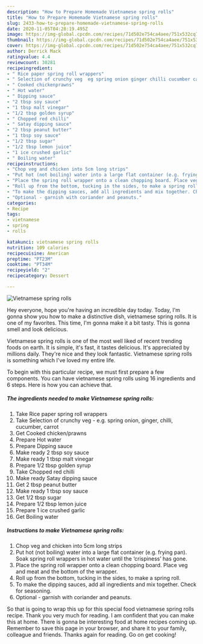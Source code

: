 ```yaml
---
description: "How to Prepare Homemade Vietnamese spring rolls"
title: "How to Prepare Homemade Vietnamese spring rolls"
slug: 2433-how-to-prepare-homemade-vietnamese-spring-rolls
date: 2020-11-05T04:28:19.495Z
image: https://img-global.cpcdn.com/recipes/71d502e754ca4aee/751x532cq70/vietnamese-spring-rolls-recipe-main-photo.jpg
thumbnail: https://img-global.cpcdn.com/recipes/71d502e754ca4aee/751x532cq70/vietnamese-spring-rolls-recipe-main-photo.jpg
cover: https://img-global.cpcdn.com/recipes/71d502e754ca4aee/751x532cq70/vietnamese-spring-rolls-recipe-main-photo.jpg
author: Derrick Mack
ratingvalue: 4.4
reviewcount: 30281
recipeingredient:
- " Rice paper spring roll wrappers"
- " Selection of crunchy veg  eg spring onion ginger chilli cucumber carrot"
- " Cooked chickenprawns"
- " Hot water"
- " Dipping sauce"
- "2 tbsp soy sauce"
- "1 tbsp malt vinegar"
- "1/2 tbsp golden syrup"
- " Chopped red chilli"
- " Satay dipping sauce"
- "2 tbsp peanut butter"
- "1 tbsp soy sauce"
- "1/2 tbsp sugar"
- "1/2 tbsp lemon juice"
- "1 ice crushed garlic"
- " Boiling water"
recipeinstructions:
- "Chop veg and chicken into 5cm long strips"
- "Put hot (not boiling) water into a large flat container (e.g. frying pan). Soak spring roll wrappers in hot water until the ‘crispiness’ has gone."
- "Place the spring roll wrapper onto a clean chopping board. Place veg and meat and the bottom of the wrapper."
- "Roll up from the bottom, tucking in the sides, to make a spring roll."
- "To make the dipping sauces, add all ingredients and mix together. Check for seasoning."
- "Optional - garnish with coriander and peanuts."
categories:
- Recipe
tags:
- vietnamese
- spring
- rolls

katakunci: vietnamese spring rolls 
nutrition: 109 calories
recipecuisine: American
preptime: "PT23M"
cooktime: "PT34M"
recipeyield: "2"
recipecategory: Dessert

---
```



![Vietnamese spring rolls](https://img-global.cpcdn.com/recipes/71d502e754ca4aee/751x532cq70/vietnamese-spring-rolls-recipe-main-photo.jpg)

Hey everyone, hope you're having an incredible day today. Today, I'm gonna show you how to make a distinctive dish, vietnamese spring rolls. It is one of my favorites. This time, I'm gonna make it a bit tasty. This is gonna smell and look delicious.

Vietnamese spring rolls is one of the most well liked of recent trending foods on earth. It is simple, it's fast, it tastes delicious. It's appreciated by millions daily. They're nice and they look fantastic. Vietnamese spring rolls is something which I've loved my entire life.




To begin with this particular recipe, we must first prepare a few components. You can have vietnamese spring rolls using 16 ingredients and 6 steps. Here is how you can achieve that.

<!--inarticleads1-->

##### The ingredients needed to make Vietnamese spring rolls:

1. Take  Rice paper spring roll wrappers
1. Take  Selection of crunchy veg - e.g. spring onion, ginger, chilli, cucumber, carrot
1. Get  Cooked chicken/prawns
1. Prepare  Hot water
1. Prepare  Dipping sauce
1. Make ready 2 tbsp soy sauce
1. Make ready 1 tbsp malt vinegar
1. Prepare 1/2 tbsp golden syrup
1. Take  Chopped red chilli
1. Make ready  Satay dipping sauce
1. Get 2 tbsp peanut butter
1. Make ready 1 tbsp soy sauce
1. Get 1/2 tbsp sugar
1. Prepare 1/2 tbsp lemon juice
1. Prepare 1 ice crushed garlic
1. Get  Boiling water




<!--inarticleads2-->

##### Instructions to make Vietnamese spring rolls:

1. Chop veg and chicken into 5cm long strips
1. Put hot (not boiling) water into a large flat container (e.g. frying pan). Soak spring roll wrappers in hot water until the ‘crispiness’ has gone.
1. Place the spring roll wrapper onto a clean chopping board. Place veg and meat and the bottom of the wrapper.
1. Roll up from the bottom, tucking in the sides, to make a spring roll.
1. To make the dipping sauces, add all ingredients and mix together. Check for seasoning.
1. Optional - garnish with coriander and peanuts.




So that is going to wrap this up for this special food vietnamese spring rolls recipe. Thank you very much for reading. I am confident that you can make this at home. There is gonna be interesting food at home recipes coming up. Remember to save this page in your browser, and share it to your family, colleague and friends. Thanks again for reading. Go on get cooking!
